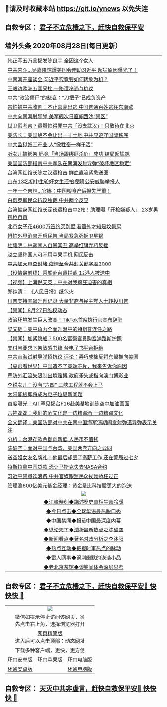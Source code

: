 ## 📩请及时收藏本站 https://git.io/ynews 以免失连</a>
## 自救专区： [君子不立危樯之下，赶快自救保平安 ](https://github.com/pwgy/td/blob/master/README.md)

## 墙外头条 2020年08月28日(每日更新）</a>

 <table>
<tr><td colspan="2" align="left"><a href="https://rykanjcf.xvhtf.cyou/?name=c1217273&key=krgexxuardvhjliu&from=gy2">韩正写五万言揭发陈良宇 全因这个女人</a></td></tr>
<tr><td colspan="2" align="left"><a href="https://rykanjcf.xvhtf.cyou/?name=c1217269&key=krgexxuardvhjliu&from=gy2">中共内斗…吴嘉隆惊爆美国会暗助习近平 超猛原因曝光了！</a></td></tr>
<tr><td colspan="2" align="left"><a href="https://rykanjcf.xvhtf.cyou/?name=c1217270&key=krgexxuardvhjliu&from=gy2">中南海开座谈会 习近平究竟要如何转危为机？</a></td></tr>
<tr><td colspan="2" align="left"><a href="https://rykanjcf.xvhtf.cyou/?name=c1217253&key=krgexxuardvhjliu&from=gy2">王毅访欧洲五国受挫 一路遭冷遇与抗议</a></td></tr>
<tr><td colspan="2" align="left"><a href="https://rykanjcf.xvhtf.cyou/?name=c1217255&key=krgexxuardvhjliu&from=gy2">中共“政治僵尸”的悲哀：“刀把子”已成负资产</a></td></tr>
<tr><td colspan="2" align="left"><a href="https://rykanjcf.xvhtf.cyou/?name=c1217277&key=krgexxuardvhjliu&from=gy2">害怕被中共收割：不止富豪出逃 中国普通百姓逃往东南欧</a></td></tr>
<tr><td colspan="2" align="left"><a href="https://rykanjcf.xvhtf.cyou/?name=c1217265&key=krgexxuardvhjliu&from=gy2">中共向南海射导弹 美军舰次日直闯西沙“禁区”</a></td></tr>
<tr><td colspan="2" align="left"><a href="https://rykanjcf.xvhtf.cyou/?name=c1217272&key=krgexxuardvhjliu&from=gy2">世卫假考察？遭爆怕得罪中共「没去武汉」：只敢待在北京</a></td></tr>
<tr><td colspan="2" align="left"><a href="https://rykanjcf.xvhtf.cyou/?name=c1217200&key=krgexxuardvhjliu&from=gy2">美防长：美国绝不会让出一寸土地 中共应遵守国际秩序</a></td></tr>
<tr><td colspan="2" align="left"><a href="https://rykanjcf.xvhtf.cyou/?name=c1217275&key=krgexxuardvhjliu&from=gy2">中共监狱奴工产业 人“像牲畜一样干活”</a></td></tr>
<tr><td colspan="2" align="left"><a href="https://rykanjcf.xvhtf.cyou/?name=c1217267&key=krgexxuardvhjliu&from=gy2">听女儿被绑架 妈竟「当场跟绑匪杀价」成功 结局超尴尬</a></td></tr>
<tr><td colspan="2" align="left"><a href="https://rykanjcf.xvhtf.cyou/?name=c1217271&key=krgexxuardvhjliu&from=gy2">美国国防部指责中共军队在南海发射导弹“破坏地区稳定”</a></td></tr>
<tr><td colspan="2" align="left"><a href="https://rykanjcf.xvhtf.cyou/?name=c1217288&key=krgexxuardvhjliu&from=gy2">台湾网红馆长陈之汉遭枪击 鲜血直流紧急送医</a></td></tr>
<tr><td colspan="2" align="left"><a href="https://rykanjcf.xvhtf.cyou/?name=c1217203&key=krgexxuardvhjliu&from=gy2">山东13名初中生轮奸女生还拍视频 公安威胁举报人</a></td></tr>
<tr><td colspan="2" align="left"><a href="https://rykanjcf.xvhtf.cyou/?name=c1217263&key=krgexxuardvhjliu&from=gy2">一年一个吉林…官媒：中国粮食产后损失严重！</a></td></tr>
<tr><td colspan="2" align="left"><a href="https://rykanjcf.xvhtf.cyou/?name=c1217195&key=krgexxuardvhjliu&from=gy2">白俄罗斯民众抗议独裁 中共两个反应</a></td></tr>
<tr><td colspan="2" align="left"><a href="https://rykanjcf.xvhtf.cyou/?name=c1217262&key=krgexxuardvhjliu&from=gy2">台湾健身网红馆长深夜遭枪击中2枪！助理曝「开枪嫌疑人」 23岁男携枪自首</a></td></tr>
<tr><td colspan="2" align="left"><a href="https://rykanjcf.xvhtf.cyou/?name=c1217249&key=krgexxuardvhjliu&from=gy2">北京女子花4600万签约买别墅 看窗外才知是坟景房</a></td></tr>
<tr><td colspan="2" align="left"><a href="https://rykanjcf.xvhtf.cyou/?name=c1217298&key=krgexxuardvhjliu&from=gy2">惧怕外界消息开启民智 当局紧急强拆卫星锅</a></td></tr>
<tr><td colspan="2" align="left"><a href="https://rykanjcf.xvhtf.cyou/?name=c1217304&key=krgexxuardvhjliu&from=gy2">杜耀明：林郑闹人自暴其丑 高举红旗弄巧反拙</a></td></tr>
<tr><td colspan="2" align="left"><a href="https://rykanjcf.xvhtf.cyou/?name=c1217216&key=krgexxuardvhjliu&from=gy2">赵立坚称国人可不用苹果手机  网民反击</a></td></tr>
<tr><td colspan="2" align="left"><a href="https://rykanjcf.xvhtf.cyou/?name=c1217256&key=krgexxuardvhjliu&from=gy2">中共加大审查封堵 疫情至今共封关键字逾2000</a></td></tr>
<tr><td colspan="2" align="left"><a href="https://rykanjcf.xvhtf.cyou/?name=c1217287&key=krgexxuardvhjliu&from=gy2">【役情最前线】乘船赴台遭拦截 12港人被送中</a></td></tr>
<tr><td colspan="2" align="left"><a href="https://rykanjcf.xvhtf.cyou/?name=c1216388&key=krgexxuardvhjliu&from=gy2">【视频】上海倪天英：中共对我疯狂迫害的真相</a></td></tr>
<tr><td colspan="2" align="left"><a href="https://rykanjcf.xvhtf.cyou/?name=c1217276&key=krgexxuardvhjliu&from=gy2">郑纯清： 《人民日报》纸包火</a></td></tr>
<tr><td colspan="2" align="left"><a href="https://rykanjcf.xvhtf.cyou/?name=c1217243&key=krgexxuardvhjliu&from=gy2">川普支持率飙升创记录 大量非裔与民主党人士转投川普</a></td></tr>
<tr><td colspan="2" align="left"><a href="https://rykanjcf.xvhtf.cyou/?name=c1217289&key=krgexxuardvhjliu&from=gy2">【禁闻】8月27日维权动态</a></td></tr>
<tr><td colspan="2" align="left"><a href="https://rykanjcf.xvhtf.cyou/?name=c1217199&key=krgexxuardvhjliu&from=gy2">政治环境发生巨大改变！TikTok首席执行官宣布辞职</a></td></tr>
<tr><td colspan="2" align="left"><a href="https://rykanjcf.xvhtf.cyou/?name=c1217303&key=krgexxuardvhjliu&from=gy2">梁文韬：美中角力全面升温中的特朗普连任之路</a></td></tr>
<tr><td colspan="2" align="left"><a href="https://rykanjcf.xvhtf.cyou/?name=c1217291&key=krgexxuardvhjliu&from=gy2">【禁闻】加紧跳船？500名富豪官员购塞浦路斯护照</a></td></tr>
<tr><td colspan="2" align="left"><a href="https://rykanjcf.xvhtf.cyou/?name=c1217252&key=krgexxuardvhjliu&from=gy2">支付宝要求下架敏感书籍 台电子书平台拒绝</a></td></tr>
<tr><td colspan="2" align="left"><a href="https://rykanjcf.xvhtf.cyou/?name=c1217207&key=krgexxuardvhjliu&from=gy2">中共南海试射导弹招抗议 评论：弄巧成拙反将东盟推向美国</a></td></tr>
<tr><td colspan="2" align="left"><a href="https://rykanjcf.xvhtf.cyou/?name=c1217234&key=krgexxuardvhjliu&from=gy2">【睿眼看世界】中国造不了高端芯片，我来告诉你原因</a></td></tr>
<tr><td colspan="2" align="left"><a href="https://rykanjcf.xvhtf.cyou/?name=c1217201&key=krgexxuardvhjliu&from=gy2">严防外汇流失限制出境赌博 政府矛头或指向澳门博彩业</a></td></tr>
<tr><td colspan="2" align="left"><a href="https://rykanjcf.xvhtf.cyou/?name=c1217217&key=krgexxuardvhjliu&from=gy2">李锐女儿：没有“六四” 三峡工程就不会上马</a></td></tr>
<tr><td colspan="2" align="left"><a href="https://rykanjcf.xvhtf.cyou/?name=c1217247&key=krgexxuardvhjliu&from=gy2">太阳能板即将成为电子垃圾新问题</a></td></tr>
<tr><td colspan="2" align="left"><a href="https://rykanjcf.xvhtf.cyou/?name=c1217268&key=krgexxuardvhjliu&from=gy2">首度曝光！AIT罕见揭台F16赴美基地训练空中加油画面</a></td></tr>
<tr><td colspan="2" align="left"><a href="https://rykanjcf.xvhtf.cyou/?name=c1217305&key=krgexxuardvhjliu&from=gy2">六神磊磊：我们的酒文化是一边糟蹋酒 一边糟蹋文化</a></td></tr>
<tr><td colspan="2" align="left"><a href="https://rykanjcf.xvhtf.cyou/?name=c1217301&key=krgexxuardvhjliu&from=gy2">全文翻译：美国防部对中共在南中国海军演期间发射弹道导弹表示关注</a></td></tr>
<tr><td colspan="2" align="left"><a href="https://rykanjcf.xvhtf.cyou/?name=c1217226&key=krgexxuardvhjliu&from=gy2">分析：台港存款余额创新低 人民币不值钱</a></td></tr>
<tr><td colspan="2" align="left"><a href="https://rykanjcf.xvhtf.cyou/?name=c1217205&key=krgexxuardvhjliu&from=gy2">陈破空：面对中国与台湾，美国两党方向之异同</a></td></tr>
<tr><td colspan="2" align="left"><a href="https://rykanjcf.xvhtf.cyou/?name=c1217266&key=krgexxuardvhjliu&from=gy2">送空姐女友名牌礼！他最后却丢了高薪工作 还在警局过七夕</a></td></tr>
<tr><td colspan="2" align="left"><a href="https://rykanjcf.xvhtf.cyou/?name=c1217211&key=krgexxuardvhjliu&from=gy2">特斯拉拿中国贷款 恐让马斯克失去NASA合约</a></td></tr>
<tr><td colspan="2" align="left"><a href="https://rykanjcf.xvhtf.cyou/?name=c1217250&key=krgexxuardvhjliu&from=gy2">习近平禁餐饮浪费 中共官媒跟监民众挨轰矫枉过正</a></td></tr>
<tr><td colspan="2" align="left"><a href="https://rykanjcf.xvhtf.cyou/?name=c1217251&key=krgexxuardvhjliu&from=gy2">管理逾600亿美元基金经理：黄金是比科技股更大的泡沫</a></td></tr>

 <tr>
   <td colspan="2" align=center><img src="https://cdn.jsdelivr.net/gh/gyoupiodf/im1/jf-1.jpg"></td>
  </tr>
   <tr>
   <td colspan="2" align=center> 
<a href="https://xdihm.casa/oo.aspx?name=c922850&key=sdxhftoyfkhpuaxy&from=gy2&tag=9877">◆江峰時刻◆講述歷史真相生命冷暖</a><br/>
    </td>
  </tr>
   <tr>
   <td colspan="2" align=center> 
<a href="https://xdihm.casa/oo.aspx?name=c816850&key=sdxhftoyfkhpuaxy&from=gy2&tag=9877">◆今日点击◆全球华语最热脱口秀</a><br/>
    </td>
  </tr>
  <tr>
  <td colspan="2" align=center>
<a href="https://xdihm.casa/oo.aspx?name=c816860&key=sdxhftoyfkhpuaxy&from=gy2&tag=99733110">◆中国禁闻◆报道中国最深度内幕</a><br/>
   </tr>
  <tr>
     <td colspan="2" align=center>
<a href="https://xdihm.casa/oo.aspx?name=c816855&key=sdxhftoyfkhpuaxy&from=gy2&tag=997110">◆纵论天下◆透析最新热点之陈破空</a><br/>
   </tr>
   <tr>
      <td colspan="2" align=center>
<a href="https://xdihm.casa/oo.aspx?name=c838308&key=sdxhftoyfkhpuaxy&from=gy2&tag=9973110">◆新闻看点◆著名时政分析之李沐阳</a><br/>
   </tr>
   <tr>
     <td colspan="2" align=center>
<a href="https://xdihm.casa/oo.aspx?name=c816852&key=sdxhftoyfkhpuaxy&from=gy2&tag=9733110">◆热点互动◆把握时事热点的脉动</a><br/>
   </tr>
   <tr>
      <td colspan="2" align=center>
<a href="https://xdihm.casa/oo.aspx?name=c816694&key=sdxhftoyfkhpuaxy&from=gy2&tag=93310">◆雷人网事◆讽刺幽默的诙谐小品</a><br/>
   </tr>
   <tr>
    <td colspan="2" align=center>
<a href="https://xdihm.casa/oo.aspx?name=c816650&key=sdxhftoyfkhpuaxy&from=gy2&tag=9973110">◆老北京茶馆◆谈笑间体会深层思考</a><br/>
   </tr>
</table>

 ## 自救专区： [君子不立危樯之下，赶快自救保平安🍎 快快快 📩](https://github.com/pwgy/td/blob/master/README.md)
 
<table>
  <tr>
    <td colspan="3" align="center"><img src="https://cdn.jsdelivr.net/gh/opipe/up/oGate65.jpg"/></td>
  </tr>
  <tr>
    <td colspan="3" align="center">微信如提示停止访问该网页，须<br/>先点击右上角，选择浏览器打开</td>
  <tr>
  <tr>
    <td colspan="3" align="center"><a href="https://gitcdn.xyz/cdn/otiny/up/master/show005.htm">网页精简版</a><br/>进入后可以点击顶部：动态网址</td>
  </tr>
  <tr>
    <td colspan="3" align="center">下载多种客户端，更快，更方便</td>
  <tr>
  <tr>
    <td align="center"><a href="https://cdn.jsdelivr.net/gh/opipe/up/oGatea.apk">环门安卓版</a></td>
    <td align="center"><a href="https://x.co/odisk">环门苹果版</a></td>
    <td align="center"><a href="https://cdn.jsdelivr.net/gh/opipe/up/oGate.zip">环门电脑版</a></td>
  </tr>
  <tr>
    <td align="center"><a href="https://cdn.jsdelivr.net/gh/opipe/up/oPipe.apk">环通安卓版</a></td>
    <td align="center"></td>
    <td align="center"><a href="https://raw.githubusercontent.com/opipe/up/master/oPipe.zip">环通电脑版</a></td>
  </tr>
  
</table>


 ## 自救专区： [天灭中共非虚言，赶快自救保平安🍎 快快快 📩](https://github.com/pwgy/td/blob/master/README.md)
